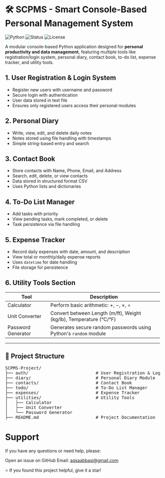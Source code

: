 # 🛠️ SCPMS - Smart Console-Based Personal Management System

![Python](https://img.shields.io/badge/Language-Python-blue.svg)
![Status](https://img.shields.io/badge/Status-Completed-brightgreen)
![License](https://img.shields.io/badge/License-MIT-yellow.svg)

A modular console-based Python application designed for **personal productivity and data management**, featuring multiple tools like registration/login system, personal diary, contact book, to-do list, expense tracker, and utility tools.


## 1. User Registration & Login System

-  Register new users with username and password
-  Secure login with authentication
-  User data stored in text file
-  Ensures only registered users access their personal modules


## 2. Personal Diary

- Write, view, edit, and delete daily notes
- Notes stored using file handling with timestamps
- Simple string-based entry and search



## 3. Contact Book

- Store contacts with Name, Phone, Email, and Address
- Search, edit, delete, or view contacts
- Data stored in structured format CSV
- Uses Python lists and dictionaries


## 4. To-Do List Manager

-  Add tasks with priority
-  View pending tasks, mark completed, or delete
-  Task persistence via file handling



## 5. Expense Tracker

-  Record daily expenses with date, amount, and description
-  View total or monthly/daily expense reports
-  Uses `datetime` for date handling
-  File storage for persistence



##  6. Utility Tools Section

| Tool                     | Description                                                                 |
|--------------------------|-----------------------------------------------------------------------------|
|  Calculator             | Perform basic arithmetic: +, −, ×, ÷                                        |
|  Unit Converter         | Convert between Length (m/ft), Weight (kg/lb), Temperature (°C/°F)         |
|  Password Generator     | Generates secure random passwords using Python's `random` module            |

---

## 📁 Project Structure
<pre>
SCPMS-Project/
├── auth/                          # User Registration & Login
├── diary/                         # Personal Diary Module
├── contacts/                      # Contact Book
├── todo/                          # To-Do List Manager
├── expenses/                      # Expense Tracker
├── utilities/                     # Utility Tools
│   ├── Calculator
│   ├── Unit Converter
│   └── Password Generator
├── README.md                      # Project Documentation
</pre>
             

# Support
If you have any questions or need help, please:

Open an issue on GitHub
Email: aqsaabbasi@gmail.com

⭐ If you found this project helpful, give it a star!


